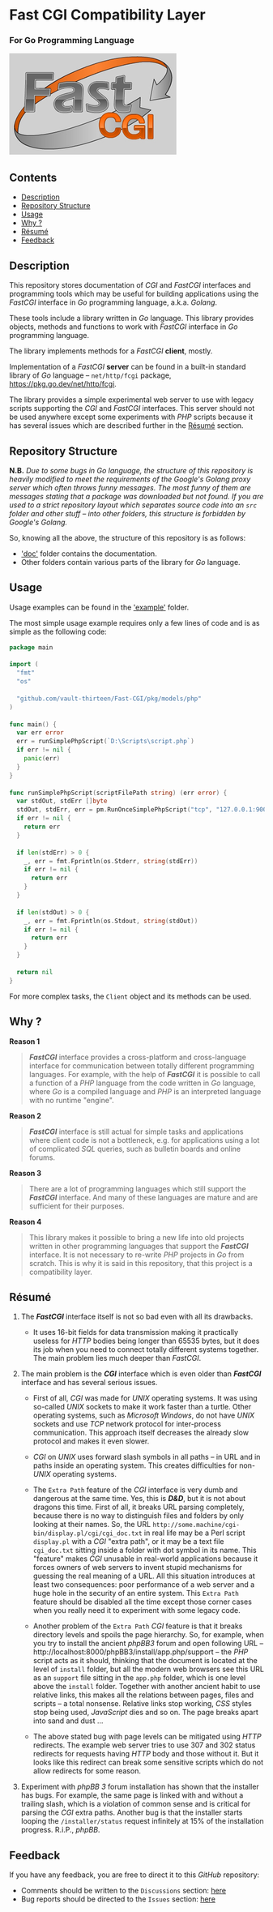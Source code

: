 # Fast CGI Compatibility Layer
### For Go Programming Language
![FastCGI Logotype](img/Logo_GreyBg_330x200.png)

## <a name="section-0" id="section-0">Contents</a>
* [Description](#section-1)
* [Repository Structure](#section-2)
* [Usage](#section-3)
* [Why ?](#section-4)
* [Résumé](#section-5)
* [Feedback](#section-6)

## <a name="section-1" id="section-1">Description</a>

This repository stores documentation of _CGI_ and _FastCGI_ interfaces and 
programming tools which may be useful for building applications using the 
_FastCGI_ interface in _Go_ programming language, a.k.a. _Golang_.

These tools include a library written in _Go_ language. This library provides 
objects, methods and functions to work with _FastCGI_ interface in _Go_ 
programming language.

The library implements methods for a _FastCGI_ <b>client</b>, mostly.

Implementation of a _FastCGI_ <b>server</b> can be found in a built-in standard 
library of _Go_ language – `net/http/fcgi` package, 
https://pkg.go.dev/net/http/fcgi.

The library provides a simple experimental web server to use with legacy 
scripts supporting the _CGI_ and _FastCGI_ interfaces. This server should not be 
used anywhere except some experiments with _PHP_ scripts because it has several 
issues which are described further in the [Résumé](#section-5) section.

## <a name="section-2" id="section-2">Repository Structure</a>

**N.B.** *Due to some bugs in Go language, the structure of this repository is 
heavily modified to meet the requirements of the Google's Golang proxy server 
which often throws funny messages. The most funny of them are messages stating 
that a package was downloaded but not found. If you are used to a strict 
repository layout which separates source code into an `src` folder and other 
stuff – into other folders, this structure is forbidden by Google's Golang.* 

So, knowing all the above, the structure of this repository is as 
follows:

* ['doc'](doc) folder contains the documentation.
* Other folders contain various parts of the library for _Go_ language.

## <a name="section-3" id="section-3">Usage</a>

Usage examples can be found in the ['example'](example) folder.

The most simple usage example requires only a few lines of code and is as
simple as the following code:
```go
package main

import (
  "fmt"
  "os"

  "github.com/vault-thirteen/Fast-CGI/pkg/models/php"
)

func main() {
  var err error
  err = runSimplePhpScript(`D:\Scripts\script.php`)
  if err != nil {
    panic(err)
  }
}

func runSimplePhpScript(scriptFilePath string) (err error) {
  var stdOut, stdErr []byte
  stdOut, stdErr, err = pm.RunOnceSimplePhpScript("tcp", "127.0.0.1:9000", scriptFilePath)
  if err != nil {
    return err
  }

  if len(stdErr) > 0 {
    _, err = fmt.Fprintln(os.Stderr, string(stdErr))
    if err != nil {
      return err
    }
  }

  if len(stdOut) > 0 {
    _, err = fmt.Fprintln(os.Stdout, string(stdOut))
    if err != nil {
      return err
    }
  }

  return nil
}

```

For more complex tasks, the `Client` object and its methods can be used.

## <a name="section-4" id="section-4">Why ?</a>

<b>Reason 1</b>

> <b>_FastCGI_</b> interface provides a cross-platform and
cross-language interface for communication between totally different programming
languages. For example, with the help of <b>_FastCGI_</b> it is possible to call
a function of a _PHP_ language from the code written in _Go_ language, where 
_Go_ is a compiled language and _PHP_ is an interpreted language with no runtime
"engine".

<b>Reason 2</b>

> <b>_FastCGI_</b> interface is still actual for simple tasks and
applications where client code is not a bottleneck, e.g. for applications using
a lot of complicated _SQL_ queries, such as bulletin boards and online forums.

<b>Reason 3</b>

> There are a lot of programming languages which still support the
<b>_FastCGI_</b> interface. And many of these languages are mature and
are sufficient for their purposes.

<b>Reason 4</b>

> This library makes it possible to bring a new life into old projects
written in other programming languages that support the <b>_FastCGI_</b>
interface. It is not necessary to re-write _PHP_ projects in _Go_ from scratch.
This is why it is said in this repository, that this project is a compatibility
layer.


## <a name="section-5" id="section-5">Résumé</a>

1. The **_FastCGI_** interface itself is not so bad even with all its drawbacks.  

   *  It uses 16-bit fields for data transmission making it practically useless 
      for _HTTP_ bodies being longer than 65535 bytes, but it does its job when 
      you need to connect totally different systems together. The main problem 
      lies much deeper than _FastCGI_.


2. The main problem is the **_CGI_** interface which is even older than 
**_FastCGI_** interface and has several serious issues.  

   *  First of all, _CGI_ was made for _UNIX_ operating systems. It was using 
      so-called _UNIX_ sockets to make it work faster than a turtle. Other 
      operating systems, such as _Microsoft Windows_, do not have _UNIX_ sockets 
      and use _TCP_ network protocol for inter-process communication. This 
      approach itself decreases the already slow protocol and makes it even 
      slower.  

   *  _CGI_ on _UNIX_ uses forward slash symbols in all paths – in URL and in 
      paths inside an operating system. This creates difficulties for non-_UNIX_ 
      operating systems.  

   *  The `Extra Path` feature of the _CGI_ interface is very dumb and dangerous 
      at the same time. Yes, this is **_D&D_**, but it is not about dragons this 
      time. First of all, it breaks URL parsing completely, because there is no 
      way to distinguish files and folders by only looking at their names. So, 
      the URL `http://some.machine/cgi-bin/display.pl/cgi/cgi_doc.txt`
      in real life may be a Perl script `display.pl` with a _CGI_ "extra path", 
      or it may be a text file `cgi_doc.txt` sitting inside a folder with dot 
      symbol in its name. This "feature" makes _CGI_ unusable in real-world 
      applications because it forces owners of web servers to invent stupid 
      mechanisms for guessing the real meaning of a URL. All this situation
      introduces at least two consequences: poor performance of a web server 
      and a huge hole in the security of an entire system. This `Extra Path` 
      feature should be disabled all the time except those corner cases when 
      you really need it to experiment with some legacy code.  
   
   *  Another problem of the `Extra Path` _CGI_ feature is that it breaks 
      directory levels and spoils the page hierarchy. So, for example, when you
      try to install the ancient _phpBB3_ forum and open following URL –
      http://localhost:8000/phpBB3/install/app.php/support – the _PHP_ script 
      acts as it should, thinking that the document is located at the level of 
      `install` folder, but all the modern web browsers see this URL as an 
      `support` file sitting in the `app.php` folder, which is one level above 
      the `install` folder. Together with another ancient habit to use relative 
      links, this makes all the relations between pages, files and scripts – a 
      total nonsense. Relative links stop working, _CSS_ styles stop being used, 
      _JavaScript_ dies and so on. The page breaks apart into sand and dust ...  
   
   *  The above stated bug with page levels can be mitigated using _HTTP_ 
      redirects. The example web server tries to use 307 and 302 status 
      redirects for requests having _HTTP_ body and those without it. But it 
      looks like this redirect can break some sensitive scripts which do not 
      allow redirects for some reason.  

3. Experiment with _phpBB 3_ forum installation has shown that the installer has 
bugs. For example, the same page is linked with and without a trailing slash, 
which is a violation of common sense and is critical for parsing the _CGI_ extra 
paths. Another bug is that the installer starts looping the `/installer/status` 
request infinitely at 15% of the installation progress. R.i.P., _phpBB_.  

## <a name="section-6" id="section-6">Feedback</a>
If you have any feedback, you are free to direct it to this _GitHub_ repository:
* Comments should be written to the `Discussions` section:
  [here](https://github.com/vault-thirteen/Fast-CGI/discussions)
* Bug reports should be directed to the `Issues` section:
  [here](https://github.com/vault-thirteen/Fast-CGI/issues)
